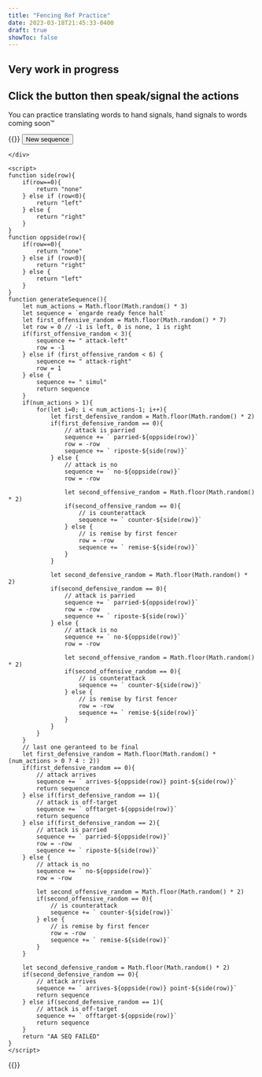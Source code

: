 ```yaml
---
title: "Fencing Ref Practice"
date: 2023-03-18T21:45:33-0400
draft: true
showToc: false
---
```

## Very work in progress
## Click the button then speak/signal the actions
You can practice translating words to hand signals, hand signals to words coming soon&#8482;

{{<rawhtml>}}
<button id="regen" onclick="document.getElementById('words').textContent=generateSequence()" style="all: revert">
        New sequence
    </button>
    <div id="words">
        
    </div>

    <script>
    function side(row){
        if(row==0){
            return "none"
        } else if (row<0){
            return "left"
        } else {
            return "right"
        }
    }
    function oppside(row){
        if(row==0){
            return "none"
        } else if (row<0){
            return "right"
        } else {
            return "left"
        }
    }
    function generateSequence(){
        let num_actions = Math.floor(Math.random() * 3)
        let sequence = `engarde ready fence halt`
        let first_offensive_random = Math.floor(Math.random() * 7)
        let row = 0 // -1 is left, 0 is none, 1 is right
        if(first_offensive_random < 3){
            sequence += " attack-left"
            row = -1
        } else if (first_offensive_random < 6) {
            sequence += " attack-right"
            row = 1
        } else {
            sequence += " simul"
            return sequence
        }
        if(num_actions > 1){
            for(let i=0; i < num_actions-1; i++){
                let first_defensive_random = Math.floor(Math.random() * 2)
                if(first_defensive_random == 0){
                    // attack is parried
                    sequence += ` parried-${oppside(row)}`
                    row = -row
                    sequence += ` riposte-${side(row)}`
                } else {
                    // attack is no
                    sequence += ` no-${oppside(row)}`
                    row = -row
                
                    let second_offensive_random = Math.floor(Math.random() * 2)
                    if(second_offensive_random == 0){
                        // is counterattack
                        sequence += ` counter-${side(row)}`
                    } else {
                        // is remise by first fencer
                        row = -row
                        sequence += ` remise-${side(row)}`
                    }
                }

                let second_defensive_random = Math.floor(Math.random() * 2)
                if(second_defensive_random == 0){
                    // attack is parried
                    sequence += ` parried-${oppside(row)}`
                    row = -row
                    sequence += ` riposte-${side(row)}`
                } else {
                    // attack is no
                    sequence += ` no-${oppside(row)}`
                    row = -row

                    let second_offensive_random = Math.floor(Math.random() * 2)
                    if(second_offensive_random == 0){
                        // is counterattack
                        sequence += ` counter-${side(row)}`
                    } else {
                        // is remise by first fencer
                        row = -row
                        sequence += ` remise-${side(row)}`
                    }
                }
            }
        }
        // last one geranteed to be final
        let first_defensive_random = Math.floor(Math.random() * (num_actions > 0 ? 4 : 2))
        if(first_defensive_random == 0){
            // attack arrives
            sequence += ` arrives-${oppside(row)} point-${side(row)}`
            return sequence
        } else if(first_defensive_random == 1){
            // attack is off-target
            sequence += ` offtarget-${oppside(row)}`
            return sequence
        } else if(first_defensive_random == 2){
            // attack is parried
            sequence += ` parried-${oppside(row)}`
            row = -row
            sequence += ` riposte-${side(row)}`
        } else {
            // attack is no
            sequence += ` no-${oppside(row)}`
            row = -row
        
            let second_offensive_random = Math.floor(Math.random() * 2)
            if(second_offensive_random == 0){
                // is counterattack
                sequence += ` counter-${side(row)}`
            } else {
                // is remise by first fencer
                row = -row
                sequence += ` remise-${side(row)}`
            }
        }

        let second_defensive_random = Math.floor(Math.random() * 2)
        if(second_defensive_random == 0){
            // attack arrives
            sequence += ` arrives-${oppside(row)} point-${side(row)}`
            return sequence
        } else if(second_defensive_random == 1){
            // attack is off-target
            sequence += ` offtarget-${oppside(row)}`
            return sequence
        }
        return "AA SEQ FAILED"
    }
    </script>
{{</rawhtml>}}